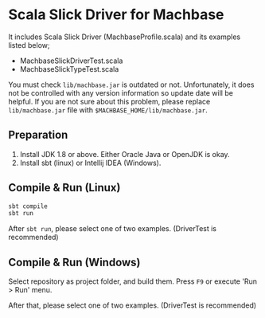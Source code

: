 # Scala Slick Driver for Machbase

It includes Scala Slick Driver (MachbaseProfile.scala) and its examples listed below;
* MachbaseSlickDriverTest.scala
* MachbaseSlickTypeTest.scala

You must check `lib/machbase.jar` is outdated or not. 
Unfortunately, it does not be controlled with any version information so update date will be helpful.
If you are not sure about this problem, please replace `lib/machbase.jar` file with `$MACHBASE_HOME/lib/machbase.jar`.

## Preparation

1. Install JDK 1.8 or above. Either Oracle Java or OpenJDK is okay.
1. Install sbt (linux) or Intellij IDEA (Windows).

## Compile & Run (Linux)
```bash
sbt compile
sbt run
```
After `sbt run`, please select one of two examples. (DriverTest is recommended)

## Compile & Run (Windows)
Select repository as project folder, and build them.
Press `F9` or execute 'Run > Run' menu.

After that, please select one of two examples. (DriverTest is recommended)
